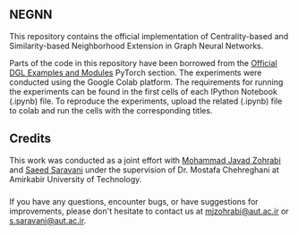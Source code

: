 ## NEGNN
This repository contains the official implementation of Centrality-based and Similarity-based Neighborhood Extension in Graph Neural Networks.

Parts of the code in this repository have been borrowed from the [Official DGL Examples and Modules](https://github.com/dmlc/dgl/tree/master/examples) PyTorch section. The experiments were conducted using the Google Colab platform. The requirements for running the experiments can be found in the first cells of each IPython Notebook (.ipynb) file. To reproduce the experiments, upload the related (.ipynb) file to colab and run the cells with the corresponding titles.

## Credits
This work was conducted as a joint effort with [Mohammad Javad Zohrabi](https://github.com/mjzohrabi) and [Saeed Saravani](https://github.com/SaeedSaravani) under the supervision of Dr. Mostafa Chehreghani at Amirkabir University of Technology.

###
If you have any questions, encounter bugs, or have suggestions for improvements, please don't hesitate to contact us at mjzohrabi@aut.ac.ir or s.saravani@aut.ac.ir.
